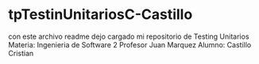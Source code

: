 # tpTestinUnitariosC-Castillo

 con este archivo readme dejo cargado mi repositorio de Testing Unitarios
 Materia: Ingenieria de Software 2
Profesor Juan Marquez
Alumno: Castillo Cristian
